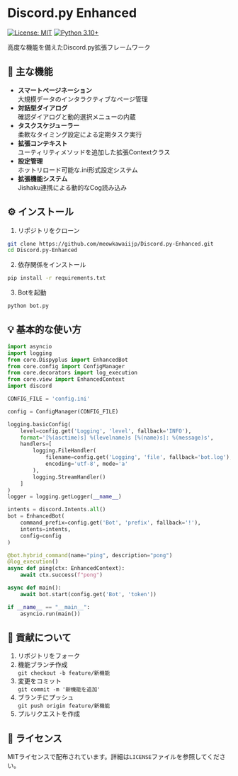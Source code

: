 # Discord.py Enhanced

[![License: MIT](https://img.shields.io/badge/License-MIT-yellow.svg)](https://opensource.org/licenses/MIT)
[![Python 3.10+](https://img.shields.io/badge/python-3.10+-blue.svg)](https://www.python.org/downloads/)

高度な機能を備えたDiscord.py拡張フレームワーク

## 🚀 主な機能

- **スマートページネーション**  
  大規模データのインタラクティブなページ管理
- **対話型ダイアログ**  
  確認ダイアログと動的選択メニューの内蔵
- **タスクスケジューラー**  
  柔軟なタイミング設定による定期タスク実行
- **拡張コンテキスト**  
  ユーティリティメソッドを追加した拡張Contextクラス
- **設定管理**  
  ホットリロード可能な.ini形式設定システム
- **拡張機能システム**  
  Jishaku連携による動的なCog読み込み

## ⚙️ インストール

1. リポジトリをクローン
```bash
git clone https://github.com/meowkawaiijp/Discord.py-Enhanced.git
cd Discord.py-Enhanced
```

2. 依存関係をインストール
```bash
pip install -r requirements.txt
```

3. Botを起動
```bash
python bot.py
```

## 💡 基本的な使い方

```python
import asyncio
import logging
from core.Dispyplus import EnhancedBot
from core.config import ConfigManager
from core.decorators import log_execution
from core.view import EnhancedContext
import discord

CONFIG_FILE = 'config.ini'

config = ConfigManager(CONFIG_FILE)

logging.basicConfig(
    level=config.get('Logging', 'level', fallback='INFO'),
    format='[%(asctime)s] %(levelname)s [%(name)s]: %(message)s',
    handlers=[
        logging.FileHandler(
            filename=config.get('Logging', 'file', fallback='bot.log'),
            encoding='utf-8', mode='a'
        ),
        logging.StreamHandler()
    ]
)
logger = logging.getLogger(__name__)

intents = discord.Intents.all()
bot = EnhancedBot(
    command_prefix=config.get('Bot', 'prefix', fallback='!'),
    intents=intents,
    config=config
)

@bot.hybrid_command(name="ping", description="pong")
@log_execution()
async def ping(ctx: EnhancedContext):
    await ctx.success(f"pong")

async def main():
    await bot.start(config.get('Bot', 'token'))

if __name__ == "__main__":
    asyncio.run(main())
```

## 🤝 貢献について

1. リポジトリをフォーク
2. 機能ブランチ作成  
   `git checkout -b feature/新機能`
3. 変更をコミット  
   `git commit -m '新機能を追加'`
4. ブランチにプッシュ  
   `git push origin feature/新機能`
5. プルリクエストを作成

## 📜 ライセンス

MITライセンスで配布されています。詳細は`LICENSE`ファイルを参照してください。

